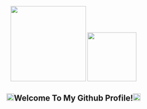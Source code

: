 <p align="center">
  <img src="https://media.giphy.com/media/jkMBQIPMJg71i6wCTK/giphy.gif" width="200"/>
<img src="https://media.giphy.com/media/fsnTLgZFfWgHmxqQTk/giphy.gif" height=130>
</p>
<h2 align="center"><img src="https://media.giphy.com/media/H7AmqyARFEc7S1Smtl/giphy.gif" height="20px">Welcome To My Github Profile!<img src="https://media.giphy.com/media/H7AmqyARFEc7S1Smtl/giphy.gif" height="20px"></h2>
<!--
### Hi there 👋
- 🔭 I’m currently working on JavaScript Projects
- 🌱 I’m currently learning JavaScript
- 👯 I’m looking to collaborate on web development projects
- 🤔 I’m looking for help with 
- 💬 Ask me about my job
- 📫 How to reach me: brianmelaradev@gmail.com
- 😄 Pronouns: He/Him/His
- ⚡ Fun fact: I love runescape
-->
<!--
**BrianMelaraDev/BrianMelaraDev** is a ✨ _special_ ✨ repository because its `README.md` (this file) appears on your GitHub profile.

Here are some ideas to get you started:

- 🔭 I’m currently working on ...
- 🌱 I’m currently learning ...
- 👯 I’m looking to collaborate on ...
- 🤔 I’m looking for help with ...
- 💬 Ask me about ...
- 📫 How to reach me: ...
- 😄 Pronouns: ...
- ⚡ Fun fact: ...
-->
